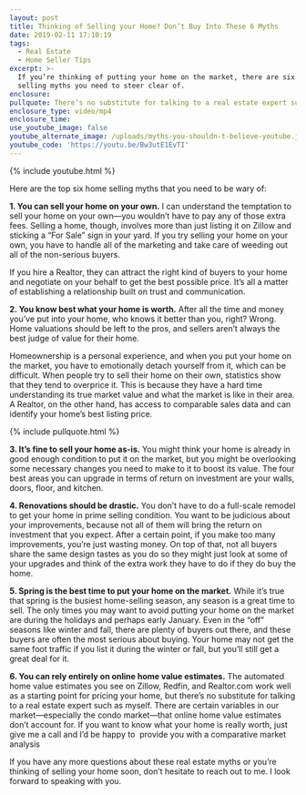 ```yaml
---
layout: post
title: Thinking of Selling your Home? Don’t Buy Into These 6 Myths
date: 2019-02-11 17:10:19
tags:
  - Real Estate
  - Home Seller Tips
excerpt: >-
  If you’re thinking of putting your home on the market, there are six home
  selling myths you need to steer clear of.
enclosure:
pullquote: There’s no substitute for talking to a real estate expert such as myself.
enclosure_type: video/mp4
enclosure_time:
use_youtube_image: false
youtube_alternate_image: /uploads/myths-you-shouldn-t-believe-youtube.jpg
youtube_code: 'https://youtu.be/Bw3utE1EvTI'
---
```


{% include youtube.html %}

Here are the top six home selling myths that you need to be wary of:&nbsp;

**1. You can sell your home on your own.** I can understand the temptation to sell your home on your own—you wouldn’t have to pay any of those extra fees. Selling a home, though, involves more than just listing it on Zillow and sticking a “For Sale” sign in your yard. If you try selling your home on your own, you have to handle all of the marketing and take care of weeding out all of the non-serious buyers.&nbsp;

If you hire a Realtor, they can attract the right kind of buyers to your home and negotiate on your behalf to get the best possible price. It’s all a matter of establishing a relationship built on trust and communication.

**2. You know best what your home is worth.** After all the time and money you’ve put into your home, who knows it better than you, right? Wrong. Home valuations should be left to the pros, and sellers aren’t always the best judge of value for their home.&nbsp;

Homeownership is a personal experience, and when you put your home on the market, you have to emotionally detach yourself from it, which can be difficult. When people try to sell their home on their own, statistics show that they tend to overprice it. This is because they have a hard time understanding its true market value and what the market is like in their area. A Realtor, on the other hand, has access to comparable sales data and can identify your home’s best listing price.

{% include pullquote.html %}

**3. It’s fine to sell your home as-is.** You might think your home is already in good enough condition to put it on the market, but you might be overlooking some necessary changes you need to make to it to boost its value. The four best areas you can upgrade in terms of return on investment are your walls, doors, floor, and kitchen.&nbsp;

**4. Renovations should be drastic.** You don’t have to do a full-scale remodel to get your home in prime selling condition. You want to be judicious about your improvements, because not all of them will bring the return on investment that you expect. After a certain point, if you make too many improvements, you’re just wasting money. On top of that, not all buyers share the same design tastes as you do so they might just look at some of your upgrades and think of the extra work they have to do if they do buy the home.&nbsp;

**5. Spring is the best time to put your home on the market.** While it’s true that spring is the busiest home-selling season, any season is a great time to sell. The only times you may want to avoid putting your home on the market are during the holidays and perhaps early January. Even in the “off” seasons like winter and fall, there are plenty of buyers out there, and these buyers are often the most serious about buying. Your home may not get the same foot traffic if you list it during the winter or fall, but you’ll still get a great deal for it.&nbsp;

**6. You can rely entirely on online home value estimates.** The automated home value estimates you see on Zillow, Redfin, and Realtor.com work well as a starting point for pricing your home, but there’s no substitute for talking to a real estate expert such as myself. There are certain variables in our market—especially the condo market—that online home value estimates don’t account for. If you want to know what your home is really worth, just give me a call and I’d be happy to &nbsp;provide you with a comparative market analysis

If you have any more questions about these real estate myths or you’re thinking of selling your home soon, don’t hesitate to reach out to me. I look forward to speaking with you.<br>&nbsp;